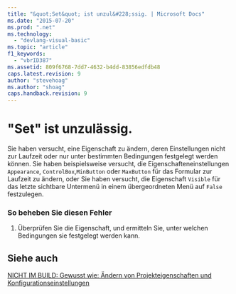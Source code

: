 ```yaml
---
title: "&quot;Set&quot; ist unzul&#228;ssig. | Microsoft Docs"
ms.date: "2015-07-20"
ms.prod: ".net"
ms.technology: 
  - "devlang-visual-basic"
ms.topic: "article"
f1_keywords: 
  - "vbrID387"
ms.assetid: 809f6768-7dd7-4632-b4dd-83856edfdb48
caps.latest.revision: 9
author: "stevehoag"
ms.author: "shoag"
caps.handback.revision: 9
---
```

# &quot;Set&quot; ist unzul&#228;ssig.
Sie haben versucht, eine Eigenschaft zu ändern, deren Einstellungen nicht zur Laufzeit oder nur unter bestimmten Bedingungen festgelegt werden können. Sie haben beispielsweise versucht, die Eigenschafteneinstellungen `Appearance`, `ControlBox`,`MinButton` oder `MaxButton` für das Formular zur Laufzeit zu ändern, oder Sie haben versucht, die Eigenschaft `Visible` für das letzte sichtbare Untermenü in einem übergeordneten Menü auf `False` festzulegen.  
  
### So beheben Sie diesen Fehler  
  
1.  Überprüfen Sie die Eigenschaft, und ermitteln Sie, unter welchen Bedingungen sie festgelegt werden kann.  
  
## Siehe auch  
 [NICHT IM BUILD: Gewusst wie: Ändern von Projekteigenschaften und Konfigurationseinstellungen](http://msdn.microsoft.com/de-de/e7184bc5-2f2b-4b4f-aa9a-3ecfcbc48b67)